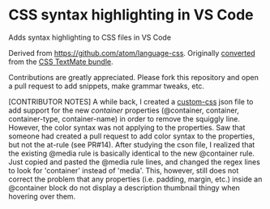  # CSS syntax highlighting in VS Code

Adds syntax highlighting to CSS files in VS Code

Derived from https://github.com/atom/language-css.
Originally [converted](http://flight-manual.atom.io/hacking-atom/sections/converting-from-textmate)
from the [CSS TextMate bundle](https://github.com/textmate/css.tmbundle).

Contributions are greatly appreciated. Please fork this repository and open a
pull request to add snippets, make grammar tweaks, etc.

[CONTRIBUTOR NOTES]
A while back, I created a [custom-css](https://github.com/wileycoyote78/custom-css) json file to add support for the new *container* properties (@container, container, container-type, container-name) in order to remove the squiggly line. However, the color syntax was not applying to the properties.
Saw that someone had created a pull request to add color syntax to the properties, but not the at-rule (see PR#14). After studying the cson file, I realized that the existing @media rule is basically identical to the new @container rule. Just copied and pasted the @media rule lines, and changed the regex lines to look for 'container' instead of 'media'.
This, however, still does not correct the problem that any properties (i.e. padding, margin, etc.) inside an @container block do not display a description thumbnail thingy when hovering over them.
